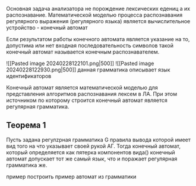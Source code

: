 Основная задача анализатора не порождение лексических едениц а их распознавание.
Математической моделью процесса распознавания регулярного выражения (регулярного языка) является вычислительное устройство - конечный автомат 

Если результатом работы конечного автомата является указание на то, допустима или нет входная последовательность символов такой конечный автомат называется конечным распознавателем.

![[Pasted image 20240228122101.png|500]]
![[Pasted image 20240228122930.png|500]]
данная грамматика описывает язык идентификаторов

Конечный автомат является математической моделью для представления алгоритмов распознавания лексем в ЛА. При этом источником по которому строится конечный автомат является регулярная грамматика.

## Теорема 1 
Пусть задана регулzрная грамматика G правила вывода которой имеет вид того на что указывает своей рукой АГ. Тогда конечный автомат, который определяется как пятерка компонентов вида() конечный автомат допускает тот же самый язык, что и поражает регулярная грамматика же. 

пример построить пример автомат из грамматики 